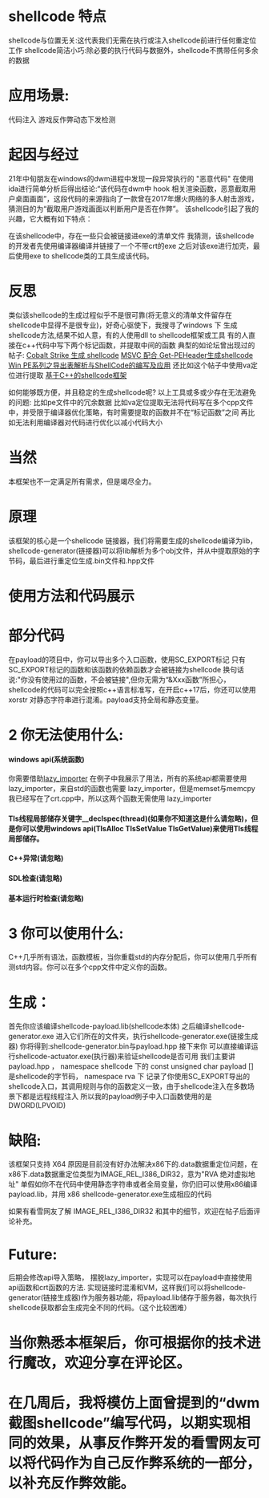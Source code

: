 # shellcode 特点
shellcode与位置无关:这代表我们无需在执行或注入shellcode前进行任何重定位工作
shellcode简洁小巧:除必要的执行代码与数据外，shellcode不携带任何多余的数据
# 应用场景: 
代码注入 游戏反作弊动态下发检测
# 起因与经过
21年中旬朋友在windows的dwm进程中发现一段异常执行的 "恶意代码"
在使用ida进行简单分析后得出结论:“该代码在dwm中 hook 相关渲染函数，恶意截取用户桌面画面”，这段代码的来源指向了一款曾在2017年爆火网络的多人射击游戏，猜测目的为“截取用户游戏画面以判断用户是否在作弊”。
该shellcode引起了我的兴趣，它大概有如下特点：

在该shellcode中，存在一些只会被链接进exe的清单文件
我猜测，该shellcode的开发者先使用编译器编译并链接了一个不带crt的exe
之后对该exe进行加壳，最后使用exe to shellcode类的工具生成该代码。
# 反思
类似该shellcode的生成过程似乎不是很可靠(将无意义的清单文件留存在shellcode中显得不是很专业)，好奇心驱使下，我搜寻了windows 下 生成 shellcode方法,结果不如人意，有的人使用dll to shellcode框架或工具
有的人直接在c++代码中写下两个标记函数，并提取中间的函数 
典型的如论坛曾出现过的帖子:
[Cobalt Strike 生成 shellcode](https://bbs.pediy.com/thread-271048.htm)
[MSVC 配合 Get-PEHeader生成shellcode](https://zeronohacker.com/1544.html)
[Win PE系列之导出表解析与ShellCode的编写及应用](https://bbs.pediy.com/thread-269753.htm)
还比如这个帖子中使用va定位进行提取
[基于C++的shellcode框架](https://bbs.pediy.com/thread-268639.htm)

如何能够既方便，并且稳定的生成shellcode呢?
以上工具或多或少存在无法避免的问题:
比如pe文件中的冗余数据
比如va定位提取无法将代码写在多个cpp文件中，并受限于编译器优化策略，有时需要提取的函数并不在“标记函数”之间
再比如无法利用编译器对代码进行优化以减小代码大小

# 当然
本框架也不一定满足所有需求，但是竭尽全力。

# 原理
该框架的核心是一个shellcode 链接器，我们将需要生成的shellcode编译为lib，shellcode-generator(链接器)可以将lib解析为多个obj文件，并从中提取原始的字节码，最后进行重定位生成.bin文件和.hpp文件
# 使用方法和代码展示

# 部分代码

在payload的项目中，你可以导出多个入口函数，使用SC_EXPORT标记
只有SC_EXPORT标记的函数和该函数的依赖函数才会被链接为shellcode
换句话说:"你没有使用过的函数，不会被链接",但你无需为“&Xxx函数”所担心，shellcode的代码可以完全按照c++语言标准写，在开启c++17后，你还可以使用xorstr 对静态字符串进行混淆。payload支持全局和静态变量。
# 2 你无法使用什么:
#### windows api(系统函数) 
你需要借助[lazy_importer](https://github.com/JustasMasiulis/lazy_importer)
在例子中我展示了用法，所有的系统api都需要使用lazy_importer，来自std的函数也需要 lazy_importer，但是memset与memcpy我已经写在了crt.cpp中，所以这两个函数无需使用 lazy_importer 

#### Tls线程局部储存关键字__declspec(thread)(如果你不知道这是什么请忽略)，但是你可以使用windows api(TlsAlloc TlsSetValue TlsGetValue)来使用Tls线程局部储存。
#### C++异常(请忽略)
#### SDL检查(请忽略)
#### 基本运行时检查(请忽略)
# 3 你可以使用什么:
C++几乎所有语法，函数模板，当你重载std的内存分配后，你可以使用几乎所有测std内容。你可以在多个cpp文件中定义你的函数。
# 生成：
首先你应该编译shellcode-payload.lib(shellcode本体)
之后编译shellcode-generator.exe
进入它们所在的文件夹，执行shellcode-generator.exe(链接生成器)
你将得到:shellcode-generator.bin与payload.hpp
接下来你 可以直接编译运行shellcode-actuator.exe(执行器)来验证shellcode是否可用
我们主要讲payload.hpp ，
namespace shellcode 下的 const unsigned char payload [] 是shellcode的字节码，
namespace rva 下 记录了你使用SC_EXPORT导出的shellcode入口，其调用规则与你的函数定义一致，由于shellcode注入在多数场景下都是远程线程注入
所以我的payload例子中入口函数使用的是 DWORD(LPVOID)
# 缺陷:
该框架只支持 X64 原因是目前没有好办法解决x86下的.data数据重定位问题，在x86下.data数据重定位类型为IMAGE_REL_I386_DIR32，意为"RVA 绝对虚拟地址"
单假如你不在代码中使用静态字符串或者全局变量，你仍旧可以使用x86编译 payload.lib，并用 x86 shellcode-generator.exe生成相应的代码

如果有看雪网友了解 IMAGE_REL_I386_DIR32 和其中的细节，欢迎在帖子后面评论补充。
# Future:
后期会修改api导入策略， 摆脱lazy_importer，实现可以在payload中直接使用api函数和crt函数的方法.
实现链接时混淆和VM，这样我们可以将shellcode-generator(链接生成器)作为服务器功能，将payload.lib储存于服务器，每次执行shellcode获取都会生成完全不同的代码。（这个比较困难）
# 当你熟悉本框架后，你可根据你的技术进行魔改，欢迎分享在评论区。
# 在几周后，我将模仿上面曾提到的“dwm截图shellcode”编写代码，以期实现相同的效果，从事反作弊开发的看雪网友可以将代码作为自己反作弊系统的一部分，以补充反作弊效能。
